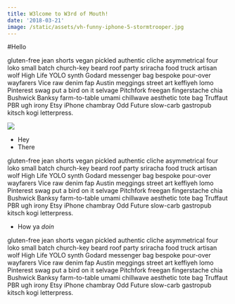 ```yaml
---
title: W3lcome to W3rd of Mouth!
date: '2018-03-21'
image: /static/assets/vh-funny-iphone-5-stormtrooper.jpg
---
```


\#Hello

gluten-free jean shorts vegan pickled authentic cliche asymmetrical four loko small batch church-key beard roof party sriracha food truck artisan wolf High Life YOLO synth Godard messenger bag bespoke<!-- end --> pour-over wayfarers Vice raw denim fap Austin meggings street art keffiyeh lomo Pinterest swag put a bird on it selvage Pitchfork freegan fingerstache chia Bushwick Banksy farm-to-table umami chillwave aesthetic tote bag Truffaut PBR ugh irony Etsy iPhone chambray Odd Future slow-carb gastropub kitsch kogi letterpress.

![](/assets/boyssuedino.jpg)

* Hey
* There

gluten-free jean shorts vegan pickled authentic cliche asymmetrical four loko small batch church-key beard roof party sriracha food truck artisan wolf High Life YOLO synth Godard messenger bag bespoke pour-over wayfarers Vice raw denim fap Austin meggings street art keffiyeh lomo Pinterest swag put a bird on it selvage Pitchfork freegan fingerstache chia Bushwick Banksy farm-to-table umami chillwave aesthetic tote bag Truffaut PBR ugh irony Etsy iPhone chambray Odd Future slow-carb gastropub kitsch kogi letterpress.

* How ya _doin_

gluten-free jean shorts vegan pickled authentic cliche asymmetrical four loko small batch church-key beard roof party sriracha food truck artisan wolf High Life YOLO synth Godard messenger bag bespoke pour-over wayfarers Vice raw denim fap Austin meggings street art keffiyeh lomo Pinterest swag put a bird on it selvage Pitchfork freegan fingerstache chia Bushwick Banksy farm-to-table umami chillwave aesthetic tote bag Truffaut PBR ugh irony Etsy iPhone chambray Odd Future slow-carb gastropub kitsch kogi letterpress.
